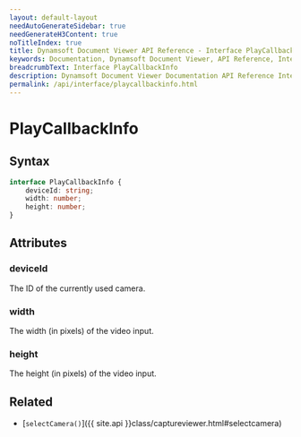 ```yaml
---
layout: default-layout
needAutoGenerateSidebar: true
needGenerateH3Content: true
noTitleIndex: true
title: Dynamsoft Document Viewer API Reference - Interface PlayCallbackInfo
keywords: Documentation, Dynamsoft Document Viewer, API Reference, Interface PlayCallbackInfo
breadcrumbText: Interface PlayCallbackInfo
description: Dynamsoft Document Viewer Documentation API Reference Interface PlayCallbackInfo Page
permalink: /api/interface/playcallbackinfo.html
---
```


# PlayCallbackInfo

## Syntax

```typescript
interface PlayCallbackInfo {
    deviceId: string;
    width: number;
    height: number; 
}
```

## Attributes

### deviceId

The ID of the currently used camera.

### width

The width (in pixels) of the video input.

### height

The height (in pixels) of the video input.

## Related

- [`selectCamera()`]({{ site.api }}class/captureviewer.html#selectcamera)